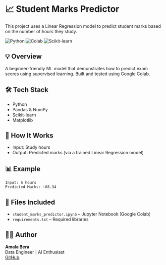 # 📈 Student Marks Predictor

This project uses a Linear Regression model to predict student marks based on the number of hours they study.

![Python](https://img.shields.io/badge/Python-3.8-blue)
![Colab](https://img.shields.io/badge/Colab-Google-yellow)
![Scikit-learn](https://img.shields.io/badge/ML-Scikit--learn-orange)

## 💡 Overview
A beginner-friendly ML model that demonstrates how to predict exam scores using supervised learning. Built and tested using Google Colab.

## 🛠 Tech Stack
- Python
- Pandas & NumPy
- Scikit-learn
- Matplotlib

## 🚀 How It Works
- Input: Study hours
- Output: Predicted marks (via a trained Linear Regression model)

## 📊 Example
```
Input: 6 hours
Predicted Marks: ~88.34
```

## 📁 Files Included
- `student_marks_predictor.ipynb` – Jupyter Notebook (Google Colab)
- `requirements.txt` – Required libraries

## 👩‍💻 Author
**Amala Bera**  
Data Engineer | AI Enthusiast  
[GitHub](https://github.com/amalabera)